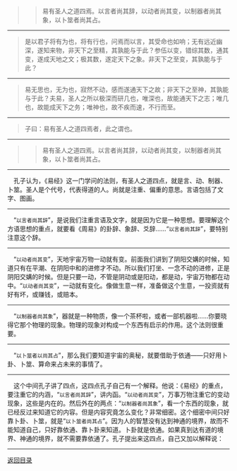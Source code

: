 > > 易有圣人之道四焉。以言者尚其辞，以动者尚其变，以制器者尚其象，以卜筮者尚其占。
___
> 是以君子将有为也，将有行也，问焉而以言，其受命也如响；无有远近幽深，遂知来物，非天下之至精，其孰能与于此？参伍以变，错综其数，通其变，遂成天地之文；极其数，遂定天下之象。非天下之至变，其孰能与于此？
___
> 易无思也，无为也，寂然不动，感而遂通天下之故；非天下之至神，其孰能与于此？夫易，圣人之所以极深而研几也，唯深也，故能通天下之志；唯几也，故能成天下之务；唯神也，故不疾而速，不行而至。
___
> 子曰：易有圣人之道四焉者，此之谓也。
___
> > 易有圣人之道四焉。以言者尚其辞，以动者尚其变，以制器者尚其象，以卜筮者尚其占。
___
&emsp;孔子认为，《易经》这一门学问的法则，有圣人之道四点，就是言、动、制器、卜筮。圣人是个代号，代表得道的人。尚就是注重、偏重的意思。言语包括了文字、图画。
___
&emsp;“``以言者尚其辞``”，是说我们注重言语及文字，就是因为它是一种思想。要理解这个方语思想的重点，就要看《周易》的卦辞、象辞、爻辞……“``以言者尚其辞``”，要特别注意这个辞。
___
&emsp;“``以动者尚其变``”，天地宇宙万物一动就有变。前面我们讲到了阴阳交媾的时候，知道只有在平潮、在阴阳中和的进修才不动。所以我们打坐、一念不动的进修，正是阴阳交媾的时候。但是只要一动，不管是阴动或是阳动，都是动，宇宙万物都在动中。“``以动者尚其变``”，一动就有变化。像做生意一样，准备做这个生意，一投资就有好有坏，或赚钱，或赔本。
___
&emsp;“``以制器者尚其象``”，器就是一种物质，像一个茶杯啦，或者一部机器啦……你要晓得它那个物理的现象。物理的现象对构成一个东西有启示的作用。这个法则很重要。
___
&emsp;“``以卜筮者以尚其占``”，那么我们要知道宇宙的奥秘，就要借助于依通——只好用卜卦、卜筮、算命来占未来的事情了。
___
&emsp;这个中间孔子讲了四点，这四点孔子自己有一个解释。他说：《易经》的重点，要注重它的内涵，“``以言者尚其辞``”，讲内函。“``以动者尚其变``”，万事万物注重它的变动现象，这些是内在的。然后外在的两点：“``以制器者尚其象``”，看一个东西的现象，就已经反过来知道它的内容。但是内容究竟怎么变化？非常细密。这个细密中间只好靠卜卦、卜筮，就是“``以卜筮者尚其占``”。因为人的智慧没有达到神通的境界，故而不能知道自己，只好靠依通、靠卜卦来知道。卜卦就是依通。如果真到达有道的境界、神通的境界，就不需要靠依通了。孔子提出来这四点，自己又加以解释说：
___
[返回目录](../../master/README.md#目录)